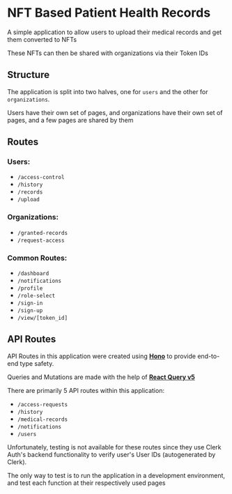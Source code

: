 # NFT Based Patient Health Records

A simple application to allow users to upload their medical records and get them converted to NFTs

These NFTs can then be shared with organizations via their Token IDs

## Structure

The application is split into two halves, one for `users` and the other for `organizations`.

Users have their own set of pages, and organizations have their own set of pages, and a few pages are shared by them

## Routes

### Users:

- `/access-control`
- `/history`
- `/records`
- `/upload`

### Organizations:

- `/granted-records`
- `/request-access`

### Common Routes:

- `/dashboard`
- `/notifications`
- `/profile`
- `/role-select`
- `/sign-in`
- `/sign-up`
- `/view/[token_id]`

## API Routes

API Routes in this application were created using **[Hono](https://hono.dev/)** to provide end-to-end type safety.

Queries and Mutations are made with the help of **[React Query v5](https://tanstack.com/query/v5)**

There are primarily 5 API routes within this application:

- `/access-requests`
- `/history`
- `/medical-records`
- `/notifications`
- `/users`

Unfortunately, testing is not available for these routes since they use Clerk Auth's backend functionality to verify user's User IDs (autogenerated by Clerk).

The only way to test is to run the application in a development environment, and test each function at their respectively used pages
